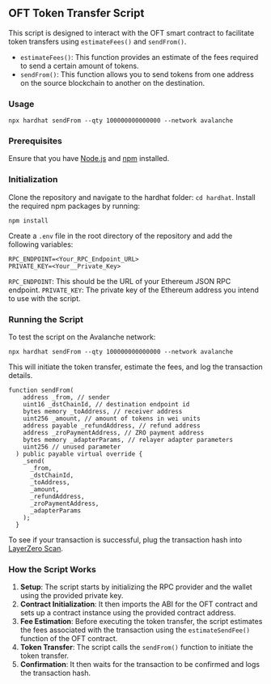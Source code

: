 ## OFT Token Transfer Script

This script is designed to interact with the OFT smart contract to facilitate token transfers using `estimateFees()` and `sendFrom()`.

- `estimateFees()`: This function provides an estimate of the fees required to send a certain amount of tokens.
- `sendFrom()`: This function allows you to send tokens from one address on the source blockchain to another on the destination.

### Usage

```
npx hardhat sendFrom --qty 100000000000000 --network avalanche
```

### Prerequisites

Ensure that you have [Node.js](https://nodejs.org/) and [npm](https://www.npmjs.com/) installed.

### Initialization

Clone the repository and navigate to the hardhat folder: `cd hardhat`.
Install the required npm packages by running:

```
npm install
```

Create a `.env` file in the root directory of the repository and add the following variables:

```
RPC_ENDPOINT=<Your_RPC_Endpoint_URL>
PRIVATE_KEY=<Your__Private_Key>
```

`RPC_ENDPOINT`: This should be the URL of your Ethereum JSON RPC endpoint.
`PRIVATE_KEY`: The private key of the Ethereum address you intend to use with the script.

### Running the Script

To test the script on the Avalanche network:

```
npx hardhat sendFrom --qty 100000000000000 --network avalanche
```

This will initiate the token transfer, estimate the fees, and log the transaction details.

```
function sendFrom(
    address _from, // sender
    uint16 _dstChainId, // destination endpoint id
    bytes memory _toAddress, // receiver address
    uint256 _amount, // amount of tokens in wei units
    address payable _refundAddress, // refund address
    address _zroPaymentAddress, // ZRO payment address
    bytes memory _adapterParams, // relayer adapter parameters
    uint256 // unused parameter
  ) public payable virtual override {
    _send(
      _from,
      _dstChainId,
      _toAddress,
      _amount,
      _refundAddress,
      _zroPaymentAddress,
      _adapterParams
    );
  }
```

To see if your transaction is successful, plug the transaction hash into [LayerZero Scan](https://layerzeroscan.com/).

### How the Script Works

1. **Setup**: The script starts by initializing the RPC provider and the wallet using the provided private key.
2. **Contract Initialization**: It then imports the ABI for the OFT contract and sets up a contract instance using the provided contract address.
3. **Fee Estimation**: Before executing the token transfer, the script estimates the fees associated with the transaction using the `estimateSendFee()` function of the OFT contract.
4. **Token Transfer**: The script calls the `sendFrom()` function to initiate the token transfer.
5. **Confirmation**: It then waits for the transaction to be confirmed and logs the transaction hash.
